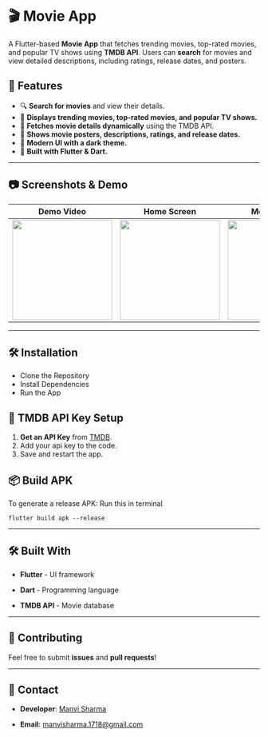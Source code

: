 # 🎬 Movie App  

A Flutter-based **Movie App** that fetches trending movies, top-rated movies, and popular TV shows using **TMDB API**. Users can **search** for movies and view detailed descriptions, including ratings, release dates, and posters.

## 🚀 Features
- 🔍 **Search for movies** and view their details.
- 🎥 **Displays trending movies, top-rated movies, and popular TV shows.**
- 🌟 **Fetches movie details dynamically** using the TMDB API.
- 📜 **Shows movie posters, descriptions, ratings, and release dates.**
- 🍿 **Modern UI with a dark theme.**
- 🚀 **Built with Flutter & Dart.**

---

## 📷 Screenshots & Demo  

| Demo Video | Home Screen  | Movie Details |
|--------------|--------------|------------|
| <img src="assets/recording.gif" width="200"> | <img src="https://github.com/user-attachments/assets/61bd03f3-16f1-42e1-a350-50e796e820d7" width="200"> | <img src="https://github.com/user-attachments/assets/17a0f83f-6b8e-4af1-9fdc-d27e97102abb" width="200"> |



---

## 🛠️ Installation
- Clone the Repository
- Install Dependencies
-  Run the App


## 🔑 TMDB API Key Setup

1.  **Get an API Key** from [TMDB](https://www.themoviedb.org/).
2.  Add your api key to the code.
3.  Save and restart the app.
    

## 📦 Build APK

To generate a release APK:
Run this in terminal 

```flutter build apk --release```

---

## 🛠 Built With

*   **Flutter** - UI framework
    
*   **Dart** - Programming language
    
*   **TMDB API** - Movie database

---

🤝 Contributing
---

Feel free to submit **issues** and **pull requests**!

---

📩 Contact
----------

*   **Developer**: [Manvi Sharma](https://github.com/Manvi1718)
    
*   **Email**: manvisharma.1718@gmail.com

